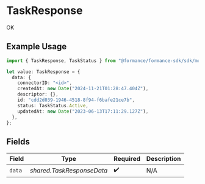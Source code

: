 # TaskResponse

OK

## Example Usage

```typescript
import { TaskResponse, TaskStatus } from "@formance/formance-sdk/sdk/models/shared";

let value: TaskResponse = {
  data: {
    connectorID: "<id>",
    createdAt: new Date("2024-11-21T01:28:47.404Z"),
    descriptor: {},
    id: "cdd2d039-1946-4518-8f94-f6bafe21ce7b",
    status: TaskStatus.Active,
    updatedAt: new Date("2023-06-13T17:11:29.127Z"),
  },
};
```

## Fields

| Field                     | Type                      | Required                  | Description               |
| ------------------------- | ------------------------- | ------------------------- | ------------------------- |
| `data`                    | *shared.TaskResponseData* | :heavy_check_mark:        | N/A                       |